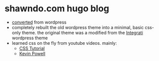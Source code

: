 # shawndo.com hugo blog

- [converted](https://gohugo.io/tools/migrations/) from wordpress
- completely rebuilt the old wordpress theme into a minimal, basic css-only theme. the original theme was a modified from the [Integrati](https://wordpress.org/themes/integrati/) wordpress theme
- learned css on the fly from youtube videos. mainly:
    - [CSS Tutorial](https://youtu.be/OXGznpKZ_sA)
    - [Kevin Powell](https://www.youtube.com/@KevinPowell)

```bash

```
